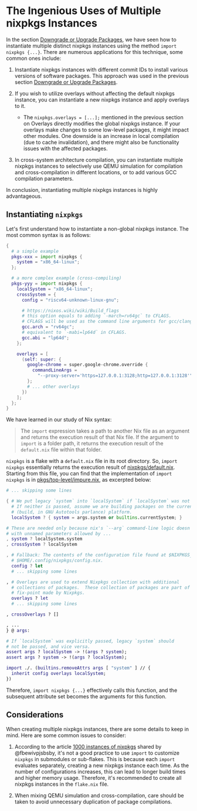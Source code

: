 # The Ingenious Uses of Multiple nixpkgs Instances

In the section [Downgrade or Upgrade Packages](/nixos-with-flakes/downgrade-or-upgrade-packages.md), we have seen how to instantiate multiple distinct nixpkgs instances using the method `import nixpkgs {...}`. There are numerous applications for this technique, some common ones include:

1. Instantiate nixpkgs instances with different commit IDs to install various versions of software packages. This approach was used in the previous section [Downgrade or Upgrade Packages](/nixos-with-flakes/downgrade-or-upgrade-packages.md).

2. If you wish to utilize overlays without affecting the default nixpkgs instance, you can instantiate a new nixpkgs instance and apply overlays to it.
   - The `nixpkgs.overlays = [...];` mentioned in the previous section on Overlays directly modifies the global nixpkgs instance. If your overlays make changes to some low-level packages, it might impact other modules. One downside is an increase in local compilation (due to cache invalidation), and there might also be functionality issues with the affected packages.

3. In cross-system architecture compilation, you can instantiate multiple nixpkgs instances to selectively use QEMU simulation for compilation and cross-compilation in different locations, or to add various GCC compilation parameters.

In conclusion, instantiating multiple nixpkgs instances is highly advantageous.

## Instantiating `nixpkgs`

Let's first understand how to instantiate a non-global nixpkgs instance. The most common syntax is as follows:

```nix
{
  # a simple example
  pkgs-xxx = import nixpkgs {
    system = "x86_64-linux";
  };

  # a more complex example (cross-compiling)
  pkgs-yyy = import nixpkgs {
    localSystem = "x86_64-linux";
    crossSystem = {
      config = "riscv64-unknown-linux-gnu";

      # https://nixos.wiki/wiki/Build_flags
      # this option equals to adding `-march=rv64gc` to CFLAGS.
      # CFLAGS will be used as the command line arguments for gcc/clang.
      gcc.arch = "rv64gc";
      # equivalent to `-mabi=lp64d` in CFLAGS.
      gcc.abi = "lp64d";
    };

    overlays = [
      (self: super: {
        google-chrome = super.google-chrome.override {
          commandLineArgs =
            "--proxy-server='https=127.0.0.1:3128;http=127.0.0.1:3128'";
        };
        # ... other overlays
      })
    ];
  };
}
```

We have learned in our study of Nix syntax:

> The `import` expression takes a path to another Nix file as an argument and returns the execution result of that Nix file.
> If the argument to `import` is a folder path, it returns the execution result of the `default.nix` file within that folder.

`nixpkgs` is a flake with a `default.nix` file in its root directory. So, `import nixpkgs` essentially returns the execution result of [nixpkgs/default.nix](https://github.com/NixOS/nixpkgs/blob/nixos-23.05/default.nix).
Starting from this file, you can find that the implementation of `import nixpkgs` is in [pkgs/top-level/impure.nix](https://github.com/NixOS/nixpkgs/blob/nixos-23.05/pkgs/top-level/impure.nix), as excerpted below:

```nix
# ... skipping some lines

{ # We put legacy `system` into `localSystem` if `localSystem` was not passed.
  # If neither is passed, assume we are building packages on the current
  # (build, in GNU Autotools parlance) platform.
  localSystem ? { system = args.system or builtins.currentSystem; }

# These are needed only because nix's `--arg` command-line logic doesn't work
# with unnamed parameters allowed by ...
, system ? localSystem.system
, crossSystem ? localSystem

, # Fallback: The contents of the configuration file found at $NIXPKGS_CONFIG or
  # $HOME/.config/nixpkgs/config.nix.
  config ? let
  # ... skipping some lines

, # Overlays are used to extend Nixpkgs collection with additional
  # collections of packages.  These collection of packages are part of the
  # fix-point made by Nixpkgs.
  overlays ? let
  # ... skipping some lines

, crossOverlays ? []

, ...
} @ args:

# If `localSystem` was explicitly passed, legacy `system` should
# not be passed, and vice versa.
assert args ? localSystem -> !(args ? system);
assert args ? system -> !(args ? localSystem);

import ./. (builtins.removeAttrs args [ "system" ] // {
  inherit config overlays localSystem;
})
```

Therefore, `import nixpkgs {...}` effectively calls this function, and the subsequent attribute set becomes the arguments for this function.

## Considerations

When creating multiple nixpkgs instances, there are some details to keep in mind. Here are some common issues to consider:

1. According to the article [1000 instances of nixpkgs](https://discourse.nixos.org/t/1000-instances-of-nixpkgs/17347) shared by @fbewivpjsbsby, it's not a good practice to use `import` to customize `nixpkgs` in submodules or sub-flakes. This is because each `import` evaluates separately, creating a new nixpkgs instance each time. As the number of configurations increases, this can lead to longer build times and higher memory usage. Therefore, it's recommended to create all nixpkgs instances in the `flake.nix` file.

2. When mixing QEMU simulation and cross-compilation, care should be taken to avoid unnecessary duplication of package compilations.

